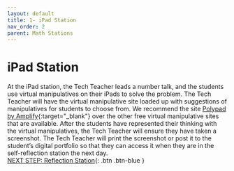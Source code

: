```yaml
---
layout: default
title: 1- iPad Station 
nav_order: 2
parent: Math Stations
---
```

# iPad Station
At the iPad station, the Tech Teacher leads a number talk, and the students use virtual manipulatives on their iPads to solve the problem. The Tech Teacher will have the virtual manipulative site loaded up with suggestions of manipulatives for students to choose from. We recommend the site [Polypad by Amplify](https://polypad.amplify.com/p){:target="_blank"}  over the other free virtual manipulative sites that are available.  After the students have represented their thinking with the virtual manipulatives, the Tech Teacher will ensure they have taken a screenshot. The Tech Teacher will print the screenshot or post it to the student’s digital portfolio so that they can access it when they are in the self-reflection station the next day.  
[NEXT STEP: Reflection Station](2-reflection-station.html){: .btn .btn-blue }
